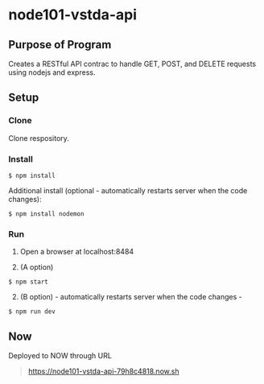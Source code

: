 # node101-vstda-api

## Purpose of Program
Creates a RESTful API contrac to handle GET, POST, and DELETE requests using nodejs and express.
## Setup

### Clone
Clone respository.
### Install
```
$ npm install
```
Additional install (optional - automatically restarts server when the code changes):
```
$ npm install nodemon
```

### Run
1. Open a browser at localhost:8484

2. (A option)
```
$ npm start
```
2. (B option) - automatically restarts server when the code changes - 
```
$ npm run dev
```

## Now
Deployed to NOW through URL
>https://node101-vstda-api-79h8c4818.now.sh